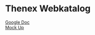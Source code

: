 # Thenex Webkatalog
[Google Doc](https://docs.google.com/document/d/1kn8kp0JNWqGpt4VoRo54M67OnLqEggVq_oC6yid_5M8/edit?usp=sharing)
<br>
[Mock Up](https://gomockingbird.com/projects/2kleqq0)
